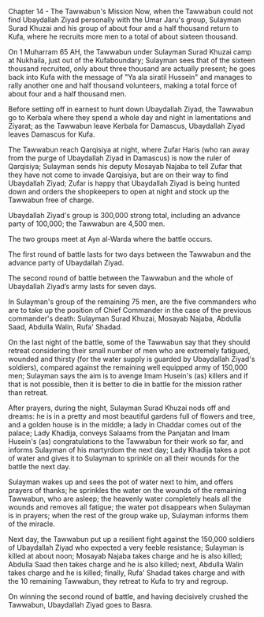 


Chapter 14 - The Tawwabun's Mission
Now, when the Tawwabun could not find Ubaydallah Ziyad personally with
the Umar Jaru's group, Sulayman Surad Khuzai and his group of about four
and a half thousand return to Kufa, where he recruits more men to a
total of about sixteen thousand.

On 1 Muharram 65 AH, the Tawwabun under Sulayman Surad Khuzai camp at
Nukhaila, just out of the Kufaboundary; Sulayman sees that of the
sixteen thousand recruited, only about three thousand are actually
present; he goes back into Kufa with the message of "Ya ala siratil
Hussein" and manages to rally another one and half thousand volunteers,
making a total force of about four and a half thousand men.

Before setting off in earnest to hunt down Ubaydallah Ziyad, the
Tawwabun go to Kerbala where they spend a whole day and night in
lamentations and Ziyarat; as the Tawwabun leave Kerbala for Damascus,
Ubaydallah Ziyad leaves Damascus for Kufa.

The Tawwabun reach Qarqisiya at night, where Zufar Haris (who ran away
from the purge of Ubaydallah Ziyad in Damascus) is now the ruler of
Qarqisiya; Sulayman sends his deputy Mosayab Najaba to tell Zufar that
they have not come to invade Qarqisiya, but are on their way to find
Ubaydallah Ziyad; Zufar is happy that Ubaydallah Ziyad is being hunted
down and orders the shopkeepers to open at night and stock up the
Tawwabun free of charge.

Ubaydallah Ziyad's group is 300,000 strong total, including an advance
party of 100,000; the Tawwabun are 4,500 men.

The two groups meet at Ayn al-Warda where the battle occurs.

The first round of battle lasts for two days between the Tawwabun and
the advance party of Ubaydallah Ziyad.

The second round of battle between the Tawwabun and the whole of
Ubaydallah Ziyad’s army lasts for seven days.

In Sulayman's group of the remaining 75 men, are the five commanders who
are to take up the position of Chief Commander in the case of the
previous commander's death: Sulayman Surad Khuzai, Mosayab Najaba,
Abdulla Saad, Abdulla Walin, Rufa' Shadad.

On the last night of the battle, some of the Tawwabun say that they
should retreat considering their small number of men who are extremely
fatigued, wounded and thirsty (for the water supply is guarded by
Ubaydallah Ziyad's soldiers), compared against the remaining well
equipped army of 150,000 men; Sulayman says the aim is to avenge Imam
Husein's (as) killers and if that is not possible, then it is better to
die in battle for the mission rather than retreat.

After prayers, during the night, Sulayman Surad Khuzai nods off and
dreams: he is in a pretty and most beautiful gardens full of flowers and
tree, and a golden house is in the middle; a lady in Chaddar comes out
of the palace; Lady Khadija, conveys Salaams from the Panjatan and Imam
Husein's (as) congratulations to the Tawwabun for their work so far, and
informs Sulayman of his martyrdom the next day; Lady Khadija takes a pot
of water and gives it to Sulayman to sprinkle on all their wounds for
the battle the next day.

Sulayman wakes up and sees the pot of water next to him, and offers
prayers of thanks; he sprinkles the water on the wounds of the remaining
Tawwabun, who are asleep; the heavenly water completely heals all the
wounds and removes all fatigue; the water pot disappears when Sulayman
is in prayers; when the rest of the group wake up, Sulayman informs them
of the miracle.

Next day, the Tawwabun put up a resilient fight against the 150,000
soldiers of Ubaydallah Ziyad who expected a very feeble resistance;
Sulayman is killed at about noon; Mosayab Najaba takes charge and he is
also killed; Abdulla Saad then takes charge and he is also killed; next,
Abdulla Walin takes charge and he is killed; finally, Rufa' Shadad takes
charge and with the 10 remaining Tawwabun, they retreat to Kufa to try
and regroup.

On winning the second round of battle, and having decisively crushed the
Tawwabun, Ubaydallah Ziyad goes to Basra.


